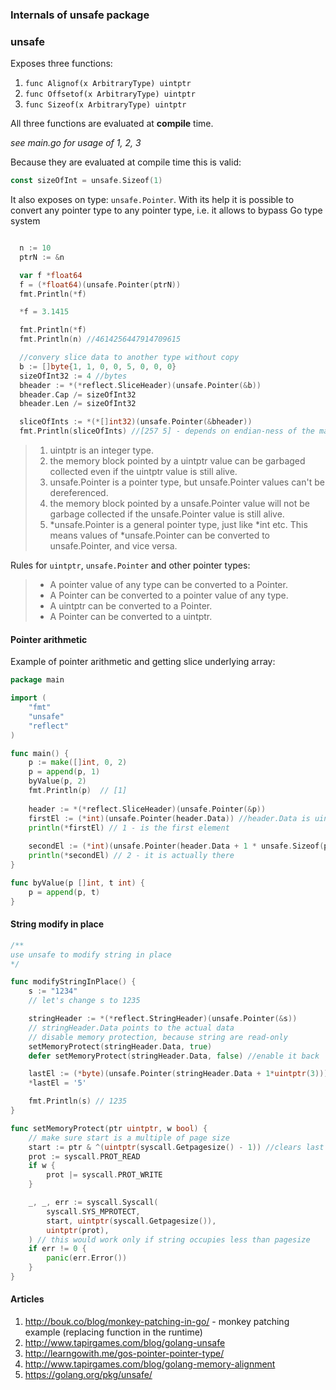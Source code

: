 ### Internals of unsafe package

### unsafe

Exposes three functions: 

1. `func Alignof(x ArbitraryType) uintptr`
2. `func Offsetof(x ArbitraryType) uintptr`
3. `func Sizeof(x ArbitraryType) uintptr`

All three functions are evaluated at **compile** time. 

*see main.go for usage of 1, 2, 3*

Because they are evaluated at compile time this is valid: 

```go
const sizeOfInt = unsafe.Sizeof(1)
```

It also exposes on type: `unsafe.Pointer`. With its help it is possible to convert any pointer type to any pointer type, i.e. it allows to bypass Go type system

```go

  n := 10
  ptrN := &n

  var f *float64
  f = (*float64)(unsafe.Pointer(ptrN))
  fmt.Println(*f)

  *f = 3.1415

  fmt.Println(*f)
  fmt.Println(n) //4614256447914709615

  //convery slice data to another type without copy
  b := []byte{1, 1, 0, 0, 5, 0, 0, 0}
  sizeOfInt32 := 4 //bytes
  bheader := *(*reflect.SliceHeader)(unsafe.Pointer(&b))
  bheader.Cap /= sizeOfInt32
  bheader.Len /= sizeOfInt32

  sliceOfInts := *(*[]int32)(unsafe.Pointer(&bheader))
  fmt.Println(sliceOfInts) //[257 5] - depends on endian-ness of the machine

```
> 1. uintptr is an integer type.
> 2. the memory block pointed by a uintptr value can be garbaged collected even if the uintptr value is still alive.
> 3. unsafe.Pointer is a pointer type, but unsafe.Pointer values can't be dereferenced.
> 4. the memory block pointed by a unsafe.Pointer value will not be garbage collected if the unsafe.Pointer value is still alive.
> 5. *unsafe.Pointer is a general pointer type, just like *int etc. This means values of *unsafe.Pointer can be converted to unsafe.Pointer, and vice versa.

Rules for `uintptr`, `unsafe.Pointer` and other pointer types: 

> - A pointer value of any type can be converted to a Pointer.
> - A Pointer can be converted to a pointer value of any type.
> - A uintptr can be converted to a Pointer.
> - A Pointer can be converted to a uintptr.


#### Pointer arithmetic 

Example of pointer arithmetic and getting slice underlying array: 
```go
package main

import (
	"fmt"
	"unsafe"
	"reflect"
)

func main() {
	p := make([]int, 0, 2)
	p = append(p, 1)
	byValue(p, 2)
	fmt.Println(p)	// [1]
	
	header := *(*reflect.SliceHeader)(unsafe.Pointer(&p)) 
	firstEl := (*int)(unsafe.Pointer(header.Data)) //header.Data is uintptr to array
	println(*firstEl) // 1 - is the first element
	
	secondEl := (*int)(unsafe.Pointer(header.Data + 1 * unsafe.Sizeof(p[0])))
	println(*secondEl) // 2 - it is actually there
}

func byValue(p []int, t int) {
	p = append(p, t)	
}
```

#### String modify in place

```go
/**
use unsafe to modify string in place
*/

func modifyStringInPlace() {
	s := "1234"
	// let's change s to 1235

	stringHeader := *(*reflect.StringHeader)(unsafe.Pointer(&s))
	// stringHeader.Data points to the actual data
	// disable memory protection, because string are read-only
	setMemoryProtect(stringHeader.Data, true)
	defer setMemoryProtect(stringHeader.Data, false) //enable it back

	lastEl := (*byte)(unsafe.Pointer(stringHeader.Data + 1*uintptr(3))) //now lastEl points to the last bytes of string
	*lastEl = '5'

	fmt.Println(s) // 1235
}

func setMemoryProtect(ptr uintptr, w bool) {
	// make sure start is a multiple of page size
	start := ptr & ^(uintptr(syscall.Getpagesize() - 1)) //clears last bits, e.g. on mac pagesize is 4096 = 2^12, hence last 11 bits are cleared
	prot := syscall.PROT_READ
	if w {
		prot |= syscall.PROT_WRITE
	}

	_, _, err := syscall.Syscall(
		syscall.SYS_MPROTECT,
		start, uintptr(syscall.Getpagesize()),
		uintptr(prot),
	) // this would work only if string occupies less than pagesize
	if err != 0 {
		panic(err.Error())
	}
}
```

#### Articles 

1. http://bouk.co/blog/monkey-patching-in-go/ - monkey patching example (replacing function in the runtime)
2. http://www.tapirgames.com/blog/golang-unsafe
3. http://learngowith.me/gos-pointer-pointer-type/
4. http://www.tapirgames.com/blog/golang-memory-alignment
5. https://golang.org/pkg/unsafe/
